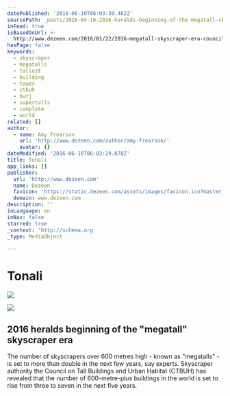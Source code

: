 ```yaml
---
datePublished: '2016-06-10T06:03:30.462Z'
sourcePath: _posts/2016-04-16-2016-heralds-beginning-of-the-megatall-skyscraper-era.md
inFeed: true
isBasedOnUrl: >-
  http://www.dezeen.com/2016/01/22/2016-megatall-skyscraper-era-council-tall-buildings-urban-habitat-ctbuh/
hasPage: false
keywords:
  - skyscraper
  - megatalls
  - tallest
  - building
  - tower
  - ctbuh
  - burj
  - supertalls
  - complete
  - world
related: []
author:
  - name: Amy Frearson
    url: 'http://www.dezeen.com/author/amy-frearson/'
    avatar: {}
dateModified: '2016-06-10T06:03:29.870Z'
title: Tonali
app_links: []
publisher:
  url: 'http://www.dezeen.com'
  name: Dezeen
  favicon: 'https://static.dezeen.com/assets/images/favicon.ico?master_1255'
  domain: www.dezeen.com
description: ''
inLanguage: en
inNav: false
starred: true
_context: 'http://schema.org'
_type: MediaObject

---
```

# **Tonali**
![](https://the-grid-user-content.s3-us-west-2.amazonaws.com/4acb5c78-43ac-48cf-abc4-4ff588eb5585.jpg)

<article style=""><img src="https://s3-us-west-2.amazonaws.com/the-grid-img/p/6dc254f102a656394610b9763b92e10cf71a534a.jpg" /><h1>2016 heralds beginning of the "megatall" skyscraper era</h1><p>The number of skyscrapers over 600 metres high - known as "megatalls" - is set to more than double in the next few years, say experts. Skyscraper authority the Council on Tall Buildings and Urban Habitat (CTBUH) has revealed that the number of 600-metre-plus buildings in the world is set to rise from three to seven in the next five years.</p></article>